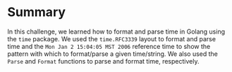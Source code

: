 # Summary

In this challenge, we learned how to format and parse time in Golang using the `time` package. We used the `time.RFC3339` layout to format and parse time and the `Mon Jan 2 15:04:05 MST 2006` reference time to show the pattern with which to format/parse a given time/string. We also used the `Parse` and `Format` functions to parse and format time, respectively.
